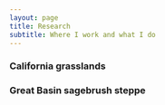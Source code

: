 ```yaml
---
layout: page
title: Research
subtitle: Where I work and what I do
---
```


### California grasslands

### Great Basin sagebrush steppe

